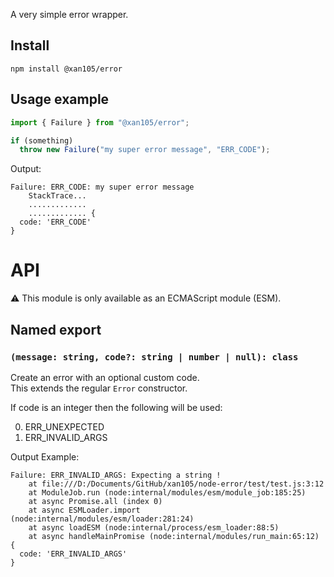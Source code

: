 A very simple error wrapper.

Install
-------

`npm install @xan105/error`

Usage example
-------------

```js
import { Failure } from "@xan105/error";

if (something)
  throw new Failure("my super error message", "ERR_CODE");
```

Output:

```
Failure: ERR_CODE: my super error message
    StackTrace...
    .............
    ............. {
  code: 'ERR_CODE'
}
```

API
===

⚠️ This module is only available as an ECMAScript module (ESM).<br />

## Named export

### `(message: string, code?: string | number | null): class`

Create an error with an optional custom code.<br />
This extends the regular `Error` constructor.

If code is an integer then the following will be used:

 0. ERR_UNEXPECTED
 1. ERR_INVALID_ARGS
 
Output Example:

```
Failure: ERR_INVALID_ARGS: Expecting a string !
    at file:///D:/Documents/GitHub/xan105/node-error/test/test.js:3:12
    at ModuleJob.run (node:internal/modules/esm/module_job:185:25)
    at async Promise.all (index 0)
    at async ESMLoader.import (node:internal/modules/esm/loader:281:24)
    at async loadESM (node:internal/process/esm_loader:88:5)
    at async handleMainPromise (node:internal/modules/run_main:65:12) {
  code: 'ERR_INVALID_ARGS'
}
```